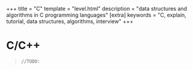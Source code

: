 +++
title = "C"
template = "level.html"
description = "data structures and algorithms in C programming languages"
[extra]
    keywords = "C, explain, tutorial, data structures, algorithms, interview"
+++

# C/C++

> ``//TODO: ``




